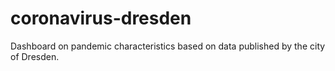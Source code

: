 # coronavirus-dresden
Dashboard on pandemic characteristics based on data published by the city of Dresden.
